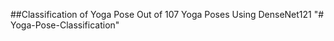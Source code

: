 ##Classification of Yoga Pose Out of 107 Yoga Poses Using DenseNet121 
"# Yoga-Pose-Classification" 
